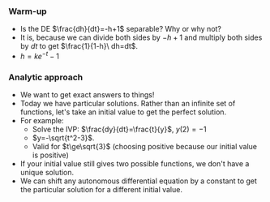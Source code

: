### Warm-up
- Is the DE $\frac{dh}{dt}=-h+1$ separable? Why or why not?
- It is, because we can divide both sides by $-h+1$ and multiply both sides by $dt$ to get $\frac{1}{1-h}\ dh=dt$.
- $h=ke^{-t}-1$

### Analytic approach
- We want to get exact answers to things!
- Today we have particular solutions. Rather than an infinite set of functions, let's take an initial value to get the perfect solution.
- For example:
	- Solve the IVP: $\frac{dy}{dt}=\frac{t}{y}$, $y(2)=-1$
	- $y=-\sqrt{t^2-3}$.
	- Valid for $t\ge\sqrt{3}$ (choosing positive because our initial value is positive)
- If your initial value still gives two possible functions, we don't have a unique solution.
- We can shift any autonomous differential equation by a constant to get the particular solution for a different initial value.